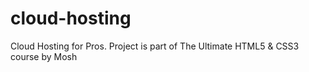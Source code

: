 # cloud-hosting
Cloud Hosting for Pros. Project is part of The Ultimate HTML5 &amp; CSS3 course by Mosh
